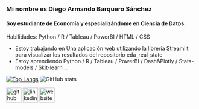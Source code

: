 ### Mi nombre es Diego Armando Barquero Sánchez
#### Soy estudiante de Economía y especializándome en Ciencia de Datos.

Habilidades: Python / R / Tableau / PowerBI / HTML / CSS 

- Estoy trabajando en Una aplicación web utilizando la librería Streamlit para visualizar los resultados del repositorio eda_real_state 
- Estoy aprendiendo Python / R / Tableau / PowerBI / Dash&Plotly / Stats-models / Skit-learn ... 

[![Top Langs](https://github-readme-stats.vercel.app/api/top-langs/?username=barquerosanchezdiegoarmando)](https://github.com/anuraghazra/github-readme-stats) 
![GitHub stats](https://github-readme-stats.vercel.app/api?username=barquerosanchezdiegoarmando&show_icons=true)  


[<img src='https://cdn.jsdelivr.net/npm/simple-icons@3.0.1/icons/github.svg' alt='github' height='40'>](https://github.com/barquerosanchezdiegoarmando)  [<img src='https://cdn.jsdelivr.net/npm/simple-icons@3.0.1/icons/linkedin.svg' alt='linkedin' height='40'>](https://www.linkedin.com/in/diego-armando-barquero-sánchez-/)  [<img src='https://cdn.jsdelivr.net/npm/simple-icons@3.0.1/icons/icloud.svg' alt='website' height='40'>](https://easyeconometrics.onrender.com/)  



